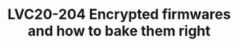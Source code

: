 ---
categories:
- lvc20
description: 'Security solutions are typically constructed from many different components.
  Some security features offer confidentiality and integrity protection, whilst others
  are there to make it harder for an attacker to launch an attack. Encrypted firmware
  is a security feature to make it harder for an attacker to reverse engineer the
  firmware, making it more difficult to identify exploitable bugs and to providing
  confidentiality protection for software IP.<br /> <br /> This session will discuss
  various aspects of firmware encryption like: Who should own the secret key? What
  should be the key type either device unique or class wide key? How firmware encryption
  plays nicely with authentication? Along with this we will discuss my recent work
  to add support for loading encrypted payloads in TF-A and OP-TEE.'
image: /assets/images/featured-images/lvc20/LVC20-204.png
session_id: LVC20-204
session_room: '[Track 1] IoT/Edge/Embedded'
session_slot:
  end_time: 2020-09-23 09:40
  start_time: 2020-09-23 09:15
session_speakers:
- speaker_bio: Currently working as part of Support and Solutions team, Linaro. Responsible
    for activities related to platform security like OP-TEE, trusted firmware, boot-loaders
    etc. Also responsible for tool-chain support activities.&lt;br /&gt; &lt;br /&gt;
    Contributed in various open source projects like OP-TEE, TF-A, u-boot, edk2, Linux
    etc.&lt;br /&gt; &lt;br /&gt; Apart form technical stuff, I have keen interest
    in sports like badminton, table tennis, chess etc.
  speaker_company: Linaro Ltd.
  speaker_image: http://avatars.sched.co/8/c5/7234997/avatar.jpg.320x320px.jpg?276
  speaker_name: Sumit Garg
  speaker_position: Software Engineer
  speaker_role: attendee, speaker
session_track: Security
tag: session
tags: Security
title: LVC20-204 Encrypted firmwares and how to bake them right
---